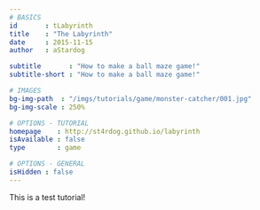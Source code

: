 ```yaml
---
# BASICS
id       : tLabyrinth
title    : "The Labyrinth"
date     : 2015-11-15
author   : aStardog

subtitle       : "How to make a ball maze game!"
subtitle-short : "How to make a ball maze game!"

# IMAGES
bg-img-path  : "/imgs/tutorials/game/monster-catcher/001.jpg"
bg-img-scale : 250%

# OPTIONS - TUTORIAL
homepage    : http://st4rdog.github.io/labyrinth
isAvailable : false
type        : game

# OPTIONS - GENERAL
isHidden : false
---
```

This is a test tutorial!